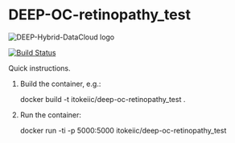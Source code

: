 DEEP-OC-retinopathy_test
============================================

![DEEP-Hybrid-DataCloud logo](https://deep-hybrid-datacloud.eu/wp-content/uploads/sites/2/2018/01/logo.png)

[![Build Status](https://jenkins.indigo-datacloud.eu:8080/buildStatus/icon?job=Pipeline-as-code/DEEP-OC-org/DEEP-OC-retinopathy_test/master)](https://jenkins.indigo-datacloud.eu:8080/job/Pipeline-as-code/job/DEEP-OC-org/job/DEEP-OC-retinopathy_test/job/master)


Quick instructions.

1. Build the container, e.g.:

    docker build -t itokeiic/deep-oc-retinopathy_test .

2. Run the container:

    docker run -ti -p 5000:5000 itokeiic/deep-oc-retinopathy_test

